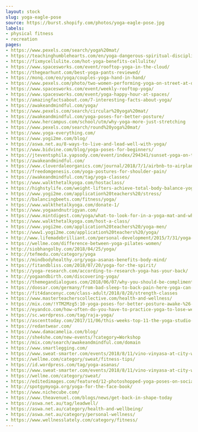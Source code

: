 ```yaml
---
layout: stock
slug: yoga-eagle-pose
source: https://burst.shopify.com/photos/yoga-eagle-pose.jpg
labels:
- physical fitness
- recreation
pages:
- https://www.pexels.com/search/yoga%20mat/
- https://teachinghumblehearts.com/en/yoga-dangerous-spiritual-discipline/
- https://fixmycellulite.com/hot-yoga-benefits-cellulite/
- https://www.spacesworks.com/event/rooftop-yoga-in-the-cloud/
- https://thegearhunt.com/best-yoga-pants-reviewed/
- https://monq.com/eo/yoga/couples-yoga-hand-in-hand/
- https://www.pexels.com/photo/two-women-performing-yoga-on-street-at-daytime-1139487/
- https://www.spacesworks.com/event/weekly-rooftop-yoga/
- https://www.spacesworks.com/event/yoga-happy-hour-at-spaces/
- https://amazingfactsabout.com/7-interesting-facts-about-yoga/
- https://awakeandmindful.com/yoga/
- https://www.pexels.com/search/circular%20yoga%20mat/
- https://awakeandmindful.com/yoga-poses-for-better-posture/
- https://www.hercampus.com/school/utm/why-yoga-more-just-stretching
- https://www.pexels.com/search/round%20yoga%20mat/
- https://www.yoga-everything.com/
- https://www.yogi2me.com/blog/
- https://aswa.net.au/8-ways-to-live-and-lead-well-with-yoga/
- https://www.bidvine.com/blog/yoga-poses-for-beginners/
- https://jteventsphila.yapsody.com/event/index/294341/sunset-yoga-on-the-roof
- https://awakeandmindful.com/
- https://www.cloverdaleorganics.com/journal/2018/7/1/airbnb-to-airplane-3-best-yoga-poses-for-travel
- https://freedomgenesis.com/yoga-postures-for-shoulder-pain/
- https://awakeandmindful.com/tag/yoga-classes/
- https://www.walkthetalkyoga.com/hostaclass/
- https://highstylife.com/weight-lifters-achieve-total-body-balance-yoga/
- https://www.yogi2me.com/application%20teachers%20/stress/
- https://balancingbeets.com/fitness/yoga/
- https://www.walkthetalkyoga.com/donate-1/
- https://www.yogaandnutrigyan.com/
- https://www.mintdigest.com/yoga/what-to-look-for-in-a-yoga-mat-and-which-one-to-buy/
- https://www.walkthetalkyoga.com/host-a-class/
- https://www.yogi2me.com/application%20teachers%20/yoga-men/
- https://www1.yogi2me.com/application%20teachers%20/yoga/
- http://www.lifemadebrilliant.com/personal-development/2015/7/31/yoga-yoga-yoga
- https://wellme.com/difference-between-yoga-pilates-women/
- http://siobhangolby.com/2018/04/25/yoga/
- http://tefmedu.com/category/yoga
- https://mindbodyhealthy.org/yoga-asanas-benefits-body-mind/
- https://fitandbliss.com/2018/07/20/yoga-for-the-spirit/
- https://yoga-research.com/according-to-research-yoga-has-your-back/
- http://yogaandbirth.com/discovering-yoga/
- https://themegandialogues.com/2018/06/07/why-you-should-be-complimenting-your-weights-sessions-with-yoga/
- https://doosar.com/germany/from-bad-sleep-to-back-pain-here-yoga-can-help/
- https://fit4dancenyc.com/class-adult/2018/8/28/strength-classes
- https://www.masterteacherscollective.com/health-and-wellness/
- https://mix.com/!YTM2Mzg5:10-yoga-poses-for-better-posture-awake-%26-mindful
- https://eyandco.com/how-often-do-you-have-to-practice-yoga-to-lose-weight/
- https://sc.wordpress.com/tag/raja-yoga/
- https://ascenttoday.com/2017/11/06/this-weeks-top-11-the-yoga-studio-edition/
- https://redantwear.com/
- https://www.damacamelia.com/blog/
- https://she4she.com/new-events/?category=Workshop
- https://mix.com/search/awakeandmindful.com/domain
- https://www.smartlegging.com/
- https://www.sweat-smarter.com/events/2018/8/11/vino-vinyasa-at-city-winery-h7zm6
- https://wellme.com/category/sweat/fitness-tips/
- https://id.wordpress.com/tag/yoga-asanas/
- https://www.sweat-smarter.com/events/2018/8/11/vino-vinyasa-at-city-winery
- https://wellme.com/category/sweat/
- https://editedimages.com/featured/12-photoshopped-yoga-poses-on-social-media/
- http://spotgymyoga.org/yoga-for-the-face-book/
- https://www.nichecube.com/
- https://www.theavenuel.com/blogs/news/get-back-in-shape-today
- https://aswa.net.au/tag/leadwell/
- https://aswa.net.au/category/health-and-wellbeing/
- https://aswa.net.au/category/personal-wellness/
- https://www.wellnesslately.com/category/fitness/
---
```

